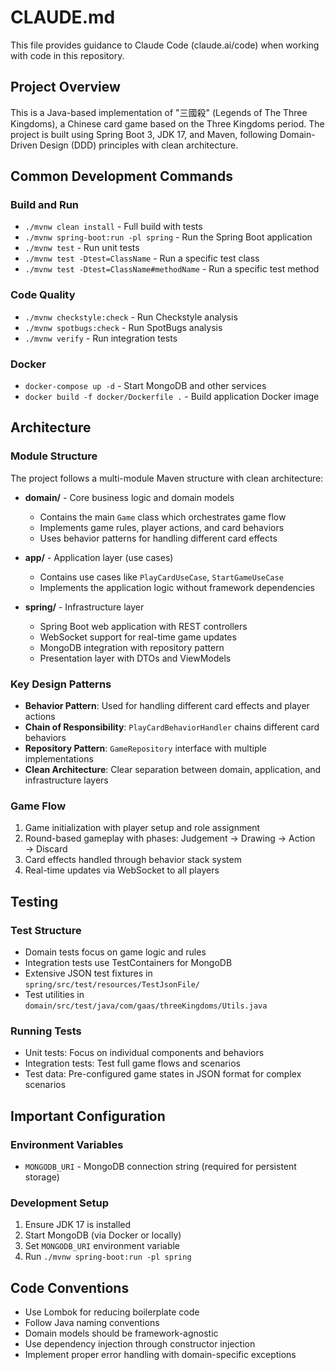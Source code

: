 # CLAUDE.md

This file provides guidance to Claude Code (claude.ai/code) when working with code in this repository.

## Project Overview

This is a Java-based implementation of "三國殺" (Legends of The Three Kingdoms), a Chinese card game based on the Three Kingdoms period. The project is built using Spring Boot 3, JDK 17, and Maven, following Domain-Driven Design (DDD) principles with clean architecture.

## Common Development Commands

### Build and Run
- `./mvnw clean install` - Full build with tests
- `./mvnw spring-boot:run -pl spring` - Run the Spring Boot application
- `./mvnw test` - Run unit tests
- `./mvnw test -Dtest=ClassName` - Run a specific test class
- `./mvnw test -Dtest=ClassName#methodName` - Run a specific test method

### Code Quality
- `./mvnw checkstyle:check` - Run Checkstyle analysis
- `./mvnw spotbugs:check` - Run SpotBugs analysis
- `./mvnw verify` - Run integration tests

### Docker
- `docker-compose up -d` - Start MongoDB and other services
- `docker build -f docker/Dockerfile .` - Build application Docker image

## Architecture

### Module Structure
The project follows a multi-module Maven structure with clean architecture:

- **domain/** - Core business logic and domain models
  - Contains the main `Game` class which orchestrates game flow
  - Implements game rules, player actions, and card behaviors
  - Uses behavior patterns for handling different card effects

- **app/** - Application layer (use cases)
  - Contains use cases like `PlayCardUseCase`, `StartGameUseCase`
  - Implements the application logic without framework dependencies

- **spring/** - Infrastructure layer
  - Spring Boot web application with REST controllers
  - WebSocket support for real-time game updates
  - MongoDB integration with repository pattern
  - Presentation layer with DTOs and ViewModels

### Key Design Patterns
- **Behavior Pattern**: Used for handling different card effects and player actions
- **Chain of Responsibility**: `PlayCardBehaviorHandler` chains different card behaviors
- **Repository Pattern**: `GameRepository` interface with multiple implementations
- **Clean Architecture**: Clear separation between domain, application, and infrastructure layers

### Game Flow
1. Game initialization with player setup and role assignment
2. Round-based gameplay with phases: Judgement → Drawing → Action → Discard
3. Card effects handled through behavior stack system
4. Real-time updates via WebSocket to all players

## Testing

### Test Structure
- Domain tests focus on game logic and rules
- Integration tests use TestContainers for MongoDB
- Extensive JSON test fixtures in `spring/src/test/resources/TestJsonFile/`
- Test utilities in `domain/src/test/java/com/gaas/threeKingdoms/Utils.java`

### Running Tests
- Unit tests: Focus on individual components and behaviors
- Integration tests: Test full game flows and scenarios
- Test data: Pre-configured game states in JSON format for complex scenarios

## Important Configuration

### Environment Variables
- `MONGODB_URI` - MongoDB connection string (required for persistent storage)

### Development Setup
1. Ensure JDK 17 is installed
2. Start MongoDB (via Docker or locally)
3. Set `MONGODB_URI` environment variable
4. Run `./mvnw spring-boot:run -pl spring`

## Code Conventions
- Use Lombok for reducing boilerplate code
- Follow Java naming conventions
- Domain models should be framework-agnostic
- Use dependency injection through constructor injection
- Implement proper error handling with domain-specific exceptions